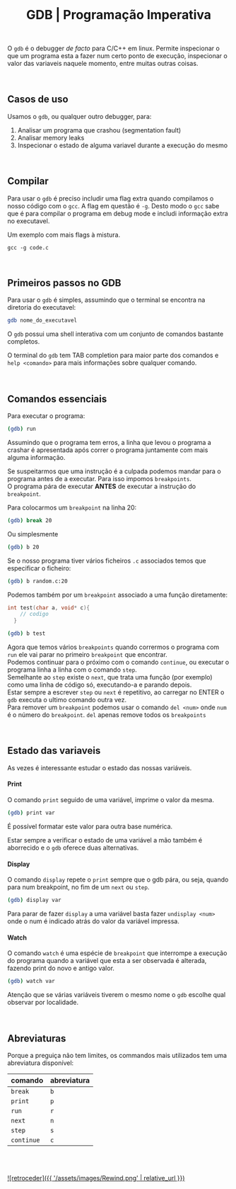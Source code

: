 <br>

<h1 align="center">GDB | Programação Imperativa</h1>

<br>

O `gdb` é o debugger *de facto* para C/C++ em linux. Permite inspecionar o que um programa esta a fazer num certo ponto de execução, inspecionar o valor das variaveis naquele momento, entre muitas outras coisas.

<br>

## Casos de uso

Usamos o `gdb`, ou qualquer outro debugger, para:
  1. Analisar um programa que crashou (segmentation fault)
  2. Analisar memory leaks
  3. Inspecionar o estado de alguma variavel durante a execução do mesmo

<br>

## Compilar

Para usar o `gdb` é preciso includir uma flag extra quando compilamos o nosso código com o `gcc`. A flag em questão é `-g`. Desto modo o `gcc` sabe que é para compilar o programa em debug mode e includi informação extra no executavel.

Um exemplo com mais flags à mistura.
```
gcc -g code.c
```

<br>

## Primeiros passos no GDB

Para usar o `gdb` é simples, assumindo que o terminal se encontra na diretoria do executavel:
```bash
gdb nome_do_executavel
```
O `gdb` possui uma shell interativa com um conjunto de comandos bastante completos.

O terminal do `gdb` tem TAB completion para maior parte dos comandos e `help <comando>` para mais informações sobre qualquer comando.

<br>

## Comandos essenciais

Para executar o programa:
```bash
(gdb) run
```
Assumindo que o programa tem erros, a linha que levou o programa a crashar é apresentada após correr o programa juntamente com mais alguma informação.

Se suspeitarmos que uma instrução é a culpada podemos mandar para o programa antes de a executar. Para isso impomos `breakpoints`.
<br>O programa pára de executar **ANTES** de executar a instrução do `breakpoint`.

Para colocarmos um `breakpoint` na linha 20:
```bash
(gdb) break 20
```
Ou simplesmente
```bash
(gdb) b 20
```
Se o nosso programa tiver vários ficheiros `.c` associados temos que especificar o ficheiro:
```bash
(gdb) b random.c:20
```

Podemos também por um `breakpoint` associado a uma função diretamente:
```C
int test(char a, void* c){
    // codigo
  }
```
```bash
(gdb) b test
```

Agora que temos vários `breakpoints` quando corrermos o programa com `run` ele vai parar no primeiro `breakpoint` que encontrar.
<br>Podemos continuar para o próximo com o comando `continue`, ou executar o programa linha a linha com o comando `step`.
<br>Semelhante ao `step` existe o `next`, que trata uma função (por exemplo) como uma linha de código só, executando-a e parando depois.
<br>Estar sempre a escrever `step` ou `next` é repetitivo, ao carregar no ENTER o `gdb` executa o ultimo comando outra vez.
<br>Para remover um `breakpoint` podemos usar o comando `del <num>` onde `num` é o número do `breakpoint`. `del` apenas remove todos os `breakpoints`

<br>

## Estado das variaveis

As vezes é interessante estudar o estado das nossas variáveis.

#### Print
O comando `print` seguido de uma variável, imprime o valor da mesma.
```bash
(gdb) print var
```
É possível formatar este valor para outra base numérica.

Estar sempre a verificar o estado de uma variável a mão também é aborrecido e o `gdb` oferece duas alternativas.

#### Display
O comando `display` repete o `print` sempre que o gdb pára, ou seja, quando para num breakpoint, no fim de um `next` ou `step`.
```bash
(gdb) display var
```
Para parar de fazer `display` a uma variável basta fazer `undisplay <num>` onde o num é indicado atrás do valor da variável impressa.

#### Watch
O comando `watch` é uma espécie de `breakpoint` que interrompe a execução do programa quando a variável que esta a ser observada é alterada, fazendo print do novo e antigo valor.
```bash
(gdb) watch var
```
Atenção que se várias variáveis tiverem o mesmo nome o `gdb` escolhe qual observar por localidade.

<br>

## Abreviaturas
Porque a preguiça não tem limites, os commandos mais utilizados tem uma abreviatura disponível:

| comando  | abreviatura |
| -------- | ----------- |
|`break`   | `b`         |
|`print`   | `p`         |
|`run`     | `r`         |
|`next`    | `n`         |
|`step`    | `s`         |
|`continue`| `c`         |

<br><br>

[![retroceder]({{ '/assets/images/Rewind.png' | relative_url }})](https://david81820.github.io/Recursos-LCC/PI/Intro)